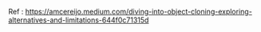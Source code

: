 Ref : https://amcereijo.medium.com/diving-into-object-cloning-exploring-alternatives-and-limitations-644f0c71315d
